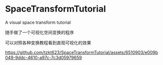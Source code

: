 # SpaceTransformTutorial

A visual space transform tutorial

随手做了一个可视化空间变换的程序

可以对照各种变换教程看到直观可视化的效果

https://github.com/tzkt623/SpaceTransformTutorial/assets/6510903/e009b049-9ddc-4610-a97c-7c3d05979659